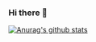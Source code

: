 ### Hi there 👋

[![Anurag's github stats](https://github-readme-stats.vercel.app/api?username=potassiummmm)](https://github.com/anuraghazra/github-readme-stats)

<!--
**potassiummmm/potassiummmm** is a ✨ _special_ ✨ repository because its `README.md` (this file) appears on your GitHub profile.

Here are some ideas to get you started:

- 🔭 I’m currently working on ...
- 🌱 I’m currently learning ...
- 👯 I’m looking to collaborate on ...
- 🤔 I’m looking for help with ...
- 💬 Ask me about ...
- 📫 How to reach me: ...
- 😄 Pronouns: ...
- ⚡ Fun fact: ...
-->
